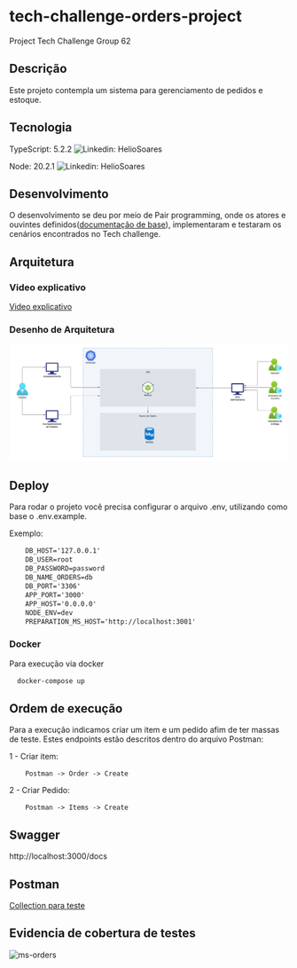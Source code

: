 # tech-challenge-orders-project

Project Tech Challenge Group 62

## Descrição

Este projeto contempla um sistema para gerenciamento de pedidos e estoque.
## Tecnologia

TypeScript: 5.2.2
![Linkedin: HelioSoares](https://shields.io/badge/TypeScript-3178C6?logo=TypeScript&logoColor=FFF&style=flat-square)

Node: 20.2.1
![Linkedin: HelioSoares](https://img.shields.io/badge/Node.js-43853D?style=for-the-badge&logo=node.js&logoColor=white)




## Desenvolvimento

O desenvolvimento se deu por meio de Pair programming, onde os atores e ouvintes definidos([documentação de base](https://docs.google.com/document/d/1T5h---6pFPUxed4JcuHohJVm-L-NUCaBk-LMAonPDmI/edit?usp=sharing)), implementaram e testaram os cenários encontrados no Tech challenge.
## Arquitetura

### Video explicativo
[Video explicativo](https://www.youtube.com/watch?v=K4NC3BxVi8o)

### Desenho de Arquitetura

![Arquitetura](https://github.com/denilsonos/tech-challenge-orders-project/blob/main/.github/images/arquitetura.png)

## Deploy

Para rodar o projeto você precisa configurar o arquivo .env, utilizando como base o .env.example.

Exemplo:
```env
    DB_HOST='127.0.0.1'
    DB_USER=root
    DB_PASSWORD=password
    DB_NAME_ORDERS=db
    DB_PORT='3306'
    APP_PORT='3000'
    APP_HOST='0.0.0.0'
    NODE_ENV=dev
    PREPARATION_MS_HOST='http://localhost:3001'
```


### Docker

Para execução via docker

```bash
  docker-compose up
```

## Ordem de execução

Para a execução indicamos criar um item e um pedido afim de ter massas de teste. Estes endpoints estão descritos dentro do arquivo Postman:

1 - Criar item:
```
    Postman -> Order -> Create
```

2 - Criar Pedido:
```
    Postman -> Items -> Create
```

## Swagger

http://localhost:3000/docs
## Postman

[Collection para teste](https://github.com/denilsonos/tech-challenge-orders-project/blob/main/Tech%20Challenge%20Collection.postman_collection.json)

## Evidencia de cobertura de testes

![ms-orders](https://github.com/denilsonos/tech-challenge-orders-project-ms-orders/assets/143292502/d62b0977-aeea-48ba-8619-01896e38acc9)

